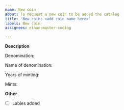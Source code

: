 ```yaml
---
name: New coin
about: To request a new coin to be added the catalog
title: 'New coin: <add coin name here>'
labels: New coin
assignees: ethan-master-coding

---
```


**Description**

Denomination:  <!-- for example: $1 or 5¢ -->
  
Name of denomination:  <!-- # for example dime -->
  
Years of minting: <!-- # For example 1909-1958 -->
  
Mints: <!-- # Where the coin was minted. -->

  **Other**
  
  - [ ] Lables added
